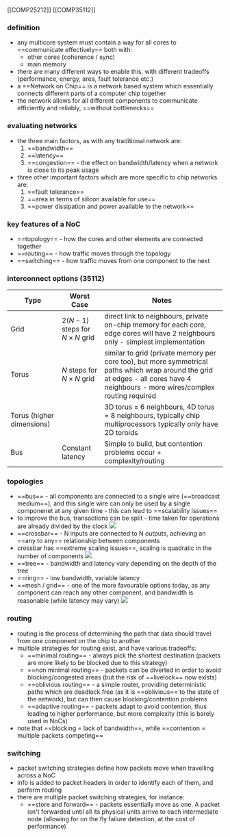 [[COMP25212]]
[[COMP35112]]

### definition
- any multicore system must contain a way for all cores to ==communicate effectively== both with:
	- other cores (coherence / sync)
	- main memory
- there are many different ways to enable this, with different tradeoffs (performance, energy, area, fault tolerance etc.)
- a ==Network on Chip== is a network based system which essentially connects different parts of a computer chip together
- the network allows for all different components to communicate efficiently and reliably, ==without bottlenecks==
### evaluating networks
- the three main factors, as with any traditional network are:
	1. ==bandwidth==
	2. ==latency==
	3. ==congestion== - the effect on bandwidth/latency when a network is close to its peak usage
- three other important factors which are more specific to chip networks are:
	1. ==fault tolerance==
	2. ==area in terms of silicon available for use==
	3. ==power dissipation and power available to the network==
### key features of a NoC
- ==topology== - how the cores and other elements are connected together
- ==routing== - how traffic moves through the topology
- ==switching== - how traffic moves from one component to the next

### interconnect options (35112)

| Type | Worst Case | Notes |
| ---- | ---- | ---- |
| Grid | $2(N-1)$ steps for $N\times N$ grid | direct link to neighbours, private on-chip memory for each core, edge cores will have 2 neighbours only - simplest implementation |
| Torus | $N$ steps for $N\times N$ grid | similar to grid (private memory per core too), but more symmetrical paths which wrap around the grid at edges - all cores have 4 neighbours - more wires/complex routing required |
| Torus (higher dimensions) |  | 3D torus = 6 neighbours, 4D torus = 8 neighbours, typically chip multiprocessors typically only have 2D toroids  |
| Bus | Constant latency | Simple to build, but contention problems occur + complexity/routing |

### topologies
- ==bus== - all components are connected to a single wire (==broadcast medium==), and this single wire can only be used by a single componenet at any given time - this can lead to ==scalability issues==
- to improve the bus, transactions can be split - time taken for operations are already divided by the clock
![](https://i.imgur.com/AQN5PPD.png)
- ==crossbar== - N inputs are connected to N outputs, achieving an ==any to any== relationship between components
- crossbar has ==extreme scaling issues==, scaling is quadratic in the number of components
![](https://i.imgur.com/lcA2vnH.png)
- ==tree== - bandwidth and latency vary depending on the depth of the tree
- ==ring== - low bandwidth, variable latency
- ==mesh / grid== - one of the more favourable options today, as any component can reach any other component, and bandwidth is reasonable (while latency may vary)
![](https://i.imgur.com/rqvLQ0h.png)

### routing
- routing is the process of determining the path that data should travel from one component on the chip to another
- multiple strategies for routing exist, and have various tradeoffs:
	- ==minimal routing== - always pick the shortest destination (packets are more likely to be blocked due to this strategy)
	- ==non minimal routing== - packets can be diverted in order to avoid blocking/congested areas (but the risk of ==livelock== now exists)
	- ==oblivious routing== - a simple router, providing deterministic paths which are deadlock free (as it is ==oblivious== to the state of the network), but can then cause blocking/contention problems
	- ==adaptive routing== - packets adapt to avoid contention, thus leading to higher performance, but more complexity (this is barely used in NoCs)
- note that ==blocking = lack of bandwidth==, while ==contention = multiple packets competing==

### switching
- packet switching strategies define how packets move when travelling across a NoC
- info is added to packet headers in order to identify each of them, and perform routing
- there are multiple packet switching strategies, for instance:
	- ==store and forward== - packets essentially move as one. A packet isn't forwarded until all its physical units arrive to each intermediate node (allowing for on the fly failure detection, at the cost of performance)